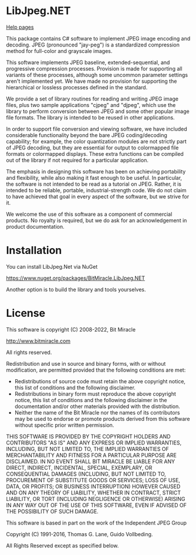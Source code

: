 LibJpeg.NET
===========

[Help pages](https://bitmiracle.github.io/libjpeg.net/help/)

This package contains C# software to implement JPEG image encoding and decoding. JPEG (pronounced "jay-peg") is a standardized compression method for full-color
and grayscale images.

This software implements JPEG baseline, extended-sequential, and progressive compression processes.  Provision is made for supporting all variants of these processes, although some uncommon parameter settings aren't implemented yet. We have made no provision for supporting the hierarchical or lossless processes defined in the standard.

We provide a set of library routines for reading and writing JPEG image files, plus two sample applications "cjpeg" and "djpeg", which use the library to perform conversion between JPEG and some other popular image file formats. The library is intended to be reused in other applications.

In order to support file conversion and viewing software, we have included considerable functionality beyond the bare JPEG coding/decoding capability; for example, the color quantization modules are not strictly part of JPEG decoding, but they are essential for output to colormapped file formats or colormapped displays. These extra functions can be compiled out of the library if not required for a particular application.

The emphasis in designing this software has been on achieving portability and flexibility, while also making it fast enough to be useful. In particular, the software is not intended to be read as a tutorial on JPEG. Rather, it is intended to be reliable, portable, industrial-strength code.  We do not claim to have achieved that goal in every aspect of the software, but we strive for it.

We welcome the use of this software as a component of commercial products. No royalty is required, but we do ask for an acknowledgement in product documentation.

Installation
============

You can install LibJpeg.Net via NuGet

https://www.nuget.org/packages/BitMiracle.LibJpeg.NET

Another option is to build the library and tools yourselves.


License
=======

This software is copyright (C) 2008-2022, Bit Miracle

http://www.bitmiracle.com

All rights reserved.

Redistribution and use in source and binary forms, with or without modification, are permitted provided that the following conditions are met: 
* Redistributions of source code must retain the above copyright notice, this list of conditions and the following disclaimer. 
* Redistributions in binary form must reproduce the above copyright notice, this list of conditions and the following disclaimer in the documentation and/or other materials provided with the distribution. 
* Neither the name of the Bit Miracle nor the names of its contributors may be used to endorse or promote products derived from this software without specific prior written permission. 
 
THIS SOFTWARE IS PROVIDED BY THE COPYRIGHT HOLDERS AND CONTRIBUTORS "AS IS" AND ANY EXPRESS OR IMPLIED WARRANTIES, INCLUDING, BUT NOT LIMITED TO, THE IMPLIED WARRANTIES OF MERCHANTABILITY AND FITNESS FOR A PARTICULAR PURPOSE ARE DISCLAIMED. IN NO EVENT SHALL BIT MIRACLE BE LIABLE FOR ANY DIRECT, INDIRECT, INCIDENTAL, SPECIAL, EXEMPLARY, OR CONSEQUENTIAL DAMAGES (INCLUDING, BUT NOT LIMITED TO, PROCUREMENT OF SUBSTITUTE GOODS OR SERVICES; LOSS OF USE, DATA, OR PROFITS; OR BUSINESS INTERRUPTION) HOWEVER CAUSED AND ON ANY THEORY OF LIABILITY, WHETHER IN CONTRACT, STRICT LIABILITY, OR TORT (INCLUDING NEGLIGENCE OR OTHERWISE) ARISING IN ANY WAY OUT OF THE USE OF THIS SOFTWARE, EVEN IF ADVISED OF THE POSSIBILITY OF SUCH DAMAGE. 

This software is based in part on the work of the Independent JPEG Group

Copyright (C) 1991-2016, Thomas G. Lane, Guido Vollbeding.

All Rights Reserved except as specified below.

